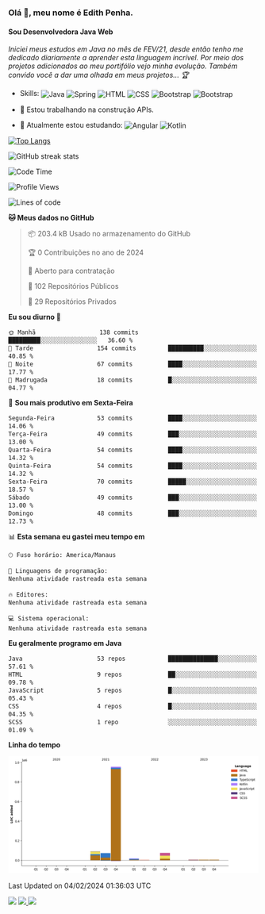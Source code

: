 ### Olá 👋, meu nome é Edith Penha.
#### Sou Desenvolvedora Java Web

*Iniciei meus estudos em Java no mês de FEV/21, desde então tenho me dedicado diariamente a aprender esta linguagem incrível. Por meio dos projetos adicionados ao meu portifólio vejo minha evolução.
Também convido você a dar uma olhada em meus projetos... :trophy:*

- Skills:
  <img align="center" alt="Java" height="40" width="40" src="https://cdn.jsdelivr.net/gh/devicons/devicon/icons/java/java-original.svg">
  <img align="center" alt="Spring" height="40" width="40" src="https://cdn.jsdelivr.net/gh/devicons/devicon/icons/spring/spring-original-wordmark.svg">
  <img align="center" alt="HTML" height="40" width="40" src="https://cdn.jsdelivr.net/gh/devicons/devicon/icons/html5/html5-original.svg">
  <img align="center" alt="CSS" height="40" width="40" src="https://cdn.jsdelivr.net/gh/devicons/devicon/icons/css3/css3-original.svg">
  <img align="center" alt="Bootstrap" height="40" width="40" src="https://cdn.jsdelivr.net/gh/devicons/devicon/icons/bootstrap/bootstrap-plain.svg">
  <img align="center" alt="Bootstrap" height="40" width="40" src="https://cdn.jsdelivr.net/gh/devicons/devicon/icons/figma/figma-original.svg">


- 🔭 Estou trabalhando na construção APIs. 
- 🌱 Atualmente estou estudando:
  <img align="center" alt="Angular" height="40" width="40" src="https://cdn.jsdelivr.net/gh/devicons/devicon/icons/angularjs/angularjs-original.svg">
  <img align="center" alt="Kotlin" height="80" width="80" src="https://cdn.jsdelivr.net/gh/devicons/devicon/icons/kotlin/kotlin-original-wordmark.svg">


[![Top Langs](https://github-readme-stats.vercel.app/api/top-langs/?username=edithpenha20&layout=compact&langs_count=7&theme=dracula)](https://github.com/anuraghazra/github-readme-stats)


![GitHub streak stats](https://github-readme-streak-stats.herokuapp.com/?user=edithpenha20&layout=compact&langs_count=7&theme=dracula)

<!--START_SECTION:waka-->
![Code Time](http://img.shields.io/badge/Code%20Time-268%20hrs%2012%20mins-blue)

![Profile Views](http://img.shields.io/badge/Visualizac%C3%B5es%20do%20perfil-0-blue)

![Lines of code](https://img.shields.io/badge/Desde%20o%20Hello%20World%20eu%20escrevi-1.2%20million%20linhas%20de%20c%C3%B3digo-blue)

**🐱 Meus dados no GitHub** 

> 📦 203.4 kB Usado no armazenamento do GitHub 
 > 
> 🏆 0 Contribuições no ano de 2024
 > 
> 💼 Aberto para contratação
 > 
> 📜 102 Repositórios Públicos 
 > 
> 🔑 29 Repositórios Privados 
 > 
**Eu sou diurno 🐤** 

```text
🌞 Manhã                  138 commits         █████████░░░░░░░░░░░░░░░░   36.60 % 
🌆 Tarde                  154 commits         ██████████░░░░░░░░░░░░░░░   40.85 % 
🌃 Noite                  67 commits          ████░░░░░░░░░░░░░░░░░░░░░   17.77 % 
🌙 Madrugada              18 commits          █░░░░░░░░░░░░░░░░░░░░░░░░   04.77 % 
```
📅 **Sou mais produtivo em Sexta-Feira** 

```text
Segunda-Feira            53 commits          ████░░░░░░░░░░░░░░░░░░░░░   14.06 % 
Terça-Feira              49 commits          ███░░░░░░░░░░░░░░░░░░░░░░   13.00 % 
Quarta-Feira             54 commits          ████░░░░░░░░░░░░░░░░░░░░░   14.32 % 
Quinta-Feira             54 commits          ████░░░░░░░░░░░░░░░░░░░░░   14.32 % 
Sexta-Feira              70 commits          █████░░░░░░░░░░░░░░░░░░░░   18.57 % 
Sábado                   49 commits          ███░░░░░░░░░░░░░░░░░░░░░░   13.00 % 
Domingo                  48 commits          ███░░░░░░░░░░░░░░░░░░░░░░   12.73 % 
```


📊 **Esta semana eu gastei meu tempo em** 

```text
🕑︎ Fuso horário: America/Manaus

💬 Linguagens de programação: 
Nenhuma atividade rastreada esta semana

🔥 Editores: 
Nenhuma atividade rastreada esta semana

💻 Sistema operacional: 
Nenhuma atividade rastreada esta semana
```

**Eu geralmente programo em Java** 

```text
Java                     53 repos            ██████████████░░░░░░░░░░░   57.61 % 
HTML                     9 repos             ██░░░░░░░░░░░░░░░░░░░░░░░   09.78 % 
JavaScript               5 repos             █░░░░░░░░░░░░░░░░░░░░░░░░   05.43 % 
CSS                      4 repos             █░░░░░░░░░░░░░░░░░░░░░░░░   04.35 % 
SCSS                     1 repo              ░░░░░░░░░░░░░░░░░░░░░░░░░   01.09 % 
```



**Linha do tempo**

![Lines of Code chart](https://raw.githubusercontent.com/edithpenha20/edithpenha20/master/assets/bar_graph.png)


 Last Updated on 04/02/2024 01:36:03 UTC
<!--END_SECTION:waka-->

<a href="https://www.linkedin.com/in/edith-penha" target="_blank"><img src="https://img.shields.io/badge/-LinkedIn-%230077B5?style=for-the-badge&logo=linkedin&logoColor=white" target="_blank"></a>
<a href = "mailto:edithpenha@gmail.com"><img src="https://img.shields.io/badge/-Gmail-%23333?style=for-the-badge&logo=gmail&logoColor=white" target="_blank">
<a href="https://instagram.com/endy.code/" target="_blank"><img src="https://img.shields.io/badge/-Instagram-%23E4405F?style=for-the-badge&logo=instagram&logoColor=white" target="_blank"></a>


